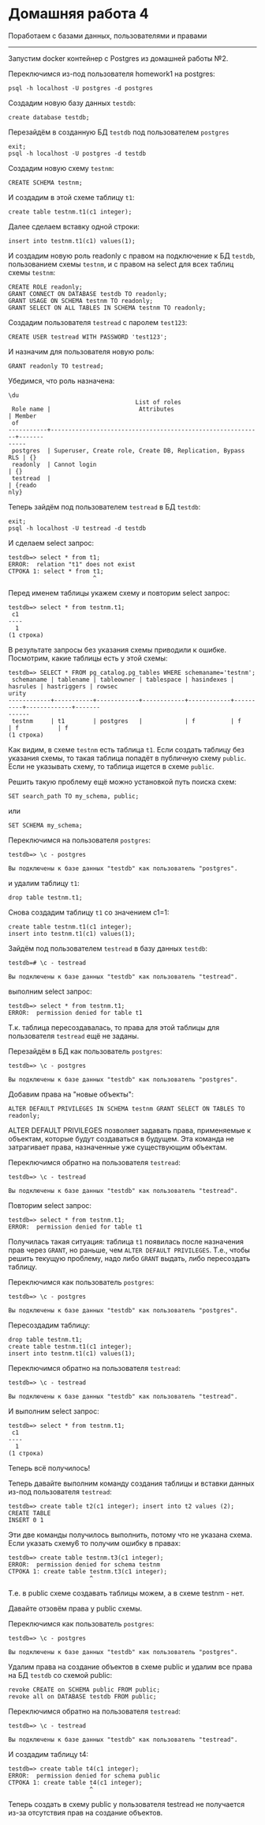 # Домашняя работа 4

Поработаем с базами данных, пользователями и правами

____

Запустим docker контейнер с Postgres из домашней работы №2.

Переключимся из-под пользователя homework1 на postgres:
```shell
psql -h localhost -U postgres -d postgres
```

Создадим новую базу данных `testdb`:
```postgresql
create database testdb;
```

Перезайдём в созданную БД `testdb` под пользователем `postgres`
```shell
exit;
psql -h localhost -U postgres -d testdb
```

Создадим новую схему `testnm`:
```postgresql
CREATE SCHEMA testnm;
```

И создадим в этой схеме таблицу `t1`:
```postgresql
create table testnm.t1(c1 integer); 
```

Далее сделаем вставку одной строки:
```postgresql
insert into testnm.t1(c1) values(1); 
```

И создадим новую роль readonly с правом на подключение к БД `testdb`, пользованием схемы `testnm`, 
и с правом на select для всех таблиц схемы `testnm`:
```postgresql
CREATE ROLE readonly;
GRANT CONNECT ON DATABASE testdb TO readonly;
GRANT USAGE ON SCHEMA testnm TO readonly;
GRANT SELECT ON ALL TABLES IN SCHEMA testnm TO readonly;
```

Создадим пользователя `testread` с паролем `test123`:
```postgresql
CREATE USER testread WITH PASSWORD 'test123';
```

И назначим для пользователя новую роль:
```postgresql
GRANT readonly TO testread;
```

Убедимся, что роль назначена: 
```postgresql
\du
                                    List of roles
 Role name |                         Attributes                         | Member
 of  
-----------+------------------------------------------------------------+-------
-----
 postgres  | Superuser, Create role, Create DB, Replication, Bypass RLS | {}
 readonly  | Cannot login                                               | {}
 testread  |                                                            | {reado
nly}
```

Теперь зайдём под пользователем `testread` в БД `testdb`:
```postgresql
exit;
psql -h localhost -U testread -d testdb
```

И сделаем select запрос:
```postgresql
testdb=> select * from t1;
ERROR:  relation "t1" does not exist
СТРОКА 1: select * from t1;
                        ^

```

Перед именем таблицы укажем схему и повторим select запрос:
```postgresql
testdb=> select * from testnm.t1;
 c1 
----
  1
(1 строка)
```

В результате запросы без указания схемы приводили к ошибке.
Посмотрим, какие таблицы есть у этой схемы: 
```postgresql
testdb=> SELECT * FROM pg_catalog.pg_tables WHERE schemaname='testnm';
 schemaname | tablename | tableowner | tablespace | hasindexes | hasrules | hastriggers | rowsec
urity 
------------+-----------+------------+------------+------------+----------+-------------+-------
------
 testnm     | t1        | postgres   |            | f          | f        | f           | f
(1 строка)

```

Как видим, в схеме `testnm` есть таблица `t1`.
Если создать таблицу без указания схемы, то такая таблица попадёт в публичную схему `public`.
Если не указывать схему, то таблица ищется в схеме `public`.


Решить такую проблему ещё можно установкой путь поиска схем:

```postgresql
SET search_path TO my_schema, public;
```

или 
```postgresql
SET SCHEMA my_schema;
```


Переключимся на пользователя `postgres`:
```postgresql
testdb=> \c - postgres

Вы подключены к базе данных "testdb" как пользователь "postgres".
```

и удалим таблицу `t1`:
```postgresql
drop table testnm.t1;
```

Снова создадим таблицу `t1` со значением c1=1:
```postgresql
create table testnm.t1(c1 integer); 
insert into testnm.t1(c1) values(1); 
```

Зайдём под пользователем `testread` в базу данных `testdb`:
```postgresql
testdb=# \c - testread

Вы подключены к базе данных "testdb" как пользователь "testread".
```

выполним select запрос:
```postgresql
testdb=> select * from testnm.t1;
ERROR:  permission denied for table t1
```

Т.к. таблица пересоздавалась, то права для этой таблицы для пользователя `testread` ещё не заданы.

Перезайдём в БД как пользователь `postgres`:
```postgresql
testdb=> \c - postgres

Вы подключены к базе данных "testdb" как пользователь "postgres".
```

Добавим права на "новые объекты":
```postgresql
ALTER DEFAULT PRIVILEGES IN SCHEMA testnm GRANT SELECT ON TABLES TO readonly; 
```

ALTER DEFAULT PRIVILEGES позволяет задавать права, применяемые к объектам, 
которые будут создаваться в будущем. Эта команда не затрагивает права, 
назначенные уже существующим объектам.

Переключимся обратно на пользователя `testread`:
```postgresql
testdb=> \c - testread

Вы подключены к базе данных "testdb" как пользователь "testread".
```

Повторим select запрос:
```postgresql
testdb=> select * from testnm.t1;
ERROR:  permission denied for table t1
```

Получилась такая ситуация: таблица `t1` появилась после назначения прав через `GRANT`, 
но раньше, чем `ALTER DEFAULT PRIVILEGES`. Т.е., чтобы решить текущую проблему, 
надо либо `GRANT` выдать, либо пересоздать таблицу.

Переключимся как пользователь `postgres`:
```postgresql
testdb=> \c - postgres

Вы подключены к базе данных "testdb" как пользователь "postgres".
```

Пересоздадим таблицу: 
```postgresql
drop table testnm.t1;
create table testnm.t1(c1 integer); 
insert into testnm.t1(c1) values(1);
```

Переключимся обратно на пользователя `testread`:
```postgresql
testdb=> \c - testread

Вы подключены к базе данных "testdb" как пользователь "testread".
```

И выполним select запрос:
```postgresql
testdb=> select * from testnm.t1;
 c1 
----
  1
(1 строка)
```

Теперь всё получилось!


Теперь давайте выполним команду создания таблицы и вставки данных 
из-под пользователя `testread`:
```postgresql
testdb=> create table t2(c1 integer); insert into t2 values (2);
CREATE TABLE
INSERT 0 1
```

Эти две команды получилось выполнить, потому что не указана схема. 
Если указать схему6 то получим ошибку в правах:
```postgresql
testdb=> create table testnm.t3(c1 integer);
ERROR:  permission denied for schema testnm
СТРОКА 1: create table testnm.t3(c1 integer);
                       ^
```
Т.е. в public схеме создавать таблицы можем, а в схеме testnm - нет.

Давайте отзовём права у public схемы.

Переключимся как пользователь `postgres`:
```postgresql
testdb=> \c - postgres

Вы подключены к базе данных "testdb" как пользователь "postgres".
```

Удалим права на создание объектов в схеме public 
и удалим все права на БД `testdb` со схемой public:
```postgresql
revoke CREATE on SCHEMA public FROM public; 
revoke all on DATABASE testdb FROM public;
```

Переключимся обратно на пользователя `testread`:
```postgresql
testdb=> \c - testread

Вы подключены к базе данных "testdb" как пользователь "testread".
```

И создадим таблицу t4:
```postgresql
testdb=> create table t4(c1 integer);
ERROR:  permission denied for schema public
СТРОКА 1: create table t4(c1 integer);
                       ^
```

Теперь создать в схему public у пользователя testread не получается 
из-за отсутствия прав на создание объектов.

